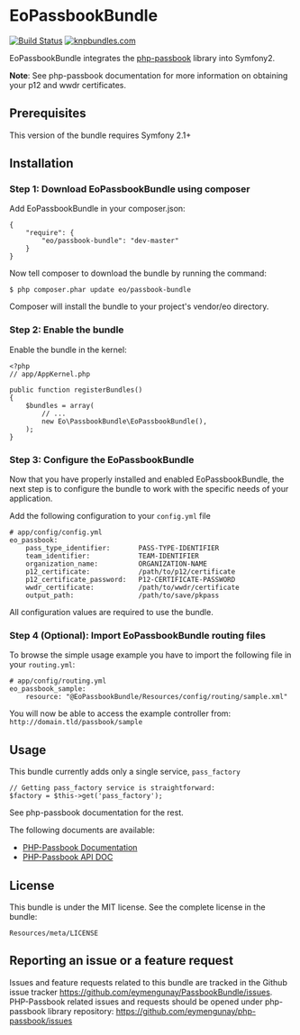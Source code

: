 # EoPassbookBundle

[![Build Status](https://travis-ci.org/eymengunay/PassbookBundle.png)](https://travis-ci.org/eymengunay/PassbookBundle) [![knpbundles.com](http://knpbundles.com/eymengunay/PassbookBundle/badge-short)](http://knpbundles.com/eymengunay/PassbookBundle)


EoPassbookBundle integrates the [php-passbook](http://eymengunay.github.io/php-passbook) library into Symfony2. 

**Note**: See php-passbook documentation for more information on obtaining your p12 and wwdr certificates.

## Prerequisites
This version of the bundle requires Symfony 2.1+

## Installation

### Step 1: Download EoPassbookBundle using composer
Add EoPassbookBundle in your composer.json:
```
{
    "require": {
        "eo/passbook-bundle": "dev-master"
    }
}
```

Now tell composer to download the bundle by running the command:
```
$ php composer.phar update eo/passbook-bundle
```
Composer will install the bundle to your project's vendor/eo directory.

### Step 2: Enable the bundle
Enable the bundle in the kernel:
```
<?php
// app/AppKernel.php

public function registerBundles()
{
    $bundles = array(
        // ...
        new Eo\PassbookBundle\EoPassbookBundle(),
    );
}
```

### Step 3: Configure the EoPassbookBundle
Now that you have properly installed and enabled EoPassbookBundle, the next step is to configure the bundle to work with the specific needs of your application.

Add the following configuration to your `config.yml` file
```
# app/config/config.yml
eo_passbook:
    pass_type_identifier:       PASS-TYPE-IDENTIFIER
    team_identifier:            TEAM-IDENTIFIER
    organization_name:          ORGANIZATION-NAME
    p12_certificate:            /path/to/p12/certificate
    p12_certificate_password:   P12-CERTIFICATE-PASSWORD
    wwdr_certificate:           /path/to/wwdr/certificate
    output_path:                /path/to/save/pkpass
```
All configuration values are required to use the bundle.

### Step 4 (Optional): Import EoPassbookBundle routing files
To browse the simple usage example you have to import the following file in your `routing.yml`:
```
# app/config/routing.yml
eo_passbook_sample:
    resource: "@EoPassbookBundle/Resources/config/routing/sample.xml"
```
You will now be able to access the example controller from: `http://domain.tld/passbook/sample`


## Usage

This bundle currently adds only a single service, `pass_factory`
```
// Getting pass_factory service is straightforward:
$factory = $this->get('pass_factory');
```

See php-passbook documentation for the rest.

The following documents are available:
* [PHP-Passbook Documentation](http://eymengunay.github.io/php-passbook)
* [PHP-Passbook API DOC](http://eymengunay.github.io/php-passbook/api)

## License
This bundle is under the MIT license. See the complete license in the bundle:
```
Resources/meta/LICENSE
```

## Reporting an issue or a feature request
Issues and feature requests related to this bundle are tracked in the Github issue tracker https://github.com/eymengunay/PassbookBundle/issues. PHP-Passbook related issues and requests should be opened under php-passbook library repository: https://github.com/eymengunay/php-passbook/issues